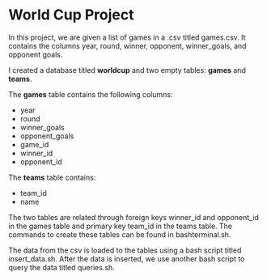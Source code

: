 # World Cup Project
In this project, we are given a list of games in a .csv titled games.csv. It contains the columns year, round, winner, opponent, winner_goals, and opponent goals. 

I created a database titled **worldcup** and two empty tables: **games** and **teams**. 

The **games** table contains the following columns: 
  * year
  * round
  * winner_goals
  * opponent_goals
  * game_id
  * winner_id
  * opponent_id

The **teams** table contains:
  * team_id
  * name 

The two tables are related through foreign keys winner_id and opponent_id in the games table and primary key team_id in the teams table. 
The commands to create these tables can be found in bashterminal.sh. 

The data from the csv is loaded to the tables using a bash script titled insert_data.sh. 
After the data is inserted, we use another bash script to query the data titled queries.sh. 
